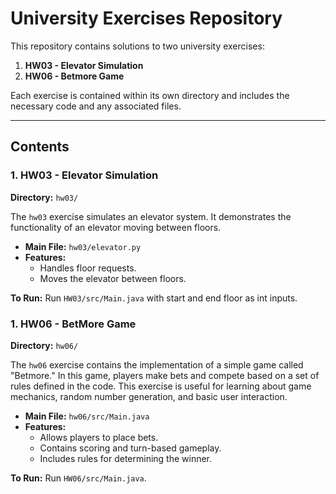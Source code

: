 # University Exercises Repository

This repository contains solutions to two university exercises:

1. **HW03 - Elevator Simulation**
2. **HW06 - Betmore Game**

Each exercise is contained within its own directory and includes the necessary code and any associated files.

---

## Contents

### 1. HW03 - Elevator Simulation
**Directory:** `hw03/`

The `hw03` exercise simulates an elevator system. It demonstrates the functionality of an elevator moving between floors.

- **Main File:** `hw03/elevator.py`
- **Features:**
    - Handles floor requests.
    - Moves the elevator between floors.

**To Run:**
Run `HW03/src/Main.java` with start and end floor as int inputs.

### 1. HW06 - BetMore Game
**Directory:** `hw06/`

The `hw06` exercise contains the implementation of a simple game called "Betmore." In this game, players make bets and compete based on a set of rules defined in the code. This exercise is useful for learning about game mechanics, random number generation, and basic user interaction.

- **Main File:** `hw06/src/Main.java`
- **Features:**
    - Allows players to place bets.
    - Contains scoring and turn-based gameplay.
    - Includes rules for determining the winner.

**To Run:**
Run `HW06/src/Main.java`.
